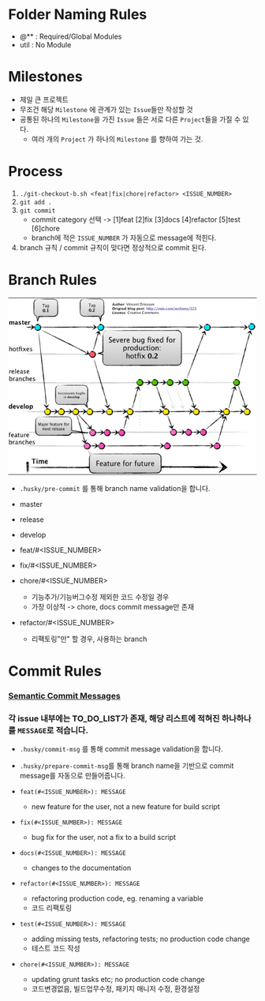 # Folder Naming Rules

- @\*\* : Required/Global Modules
- util : No Module

# Milestones

- 제일 큰 프로젝트
- 무조건 해당 `Milestone` 에 관계가 있는 `Issue`들만 작성할 것
- 공통된 하나의 `Milestone`을 가진 `Issue` 들은 서로 다른 `Project`들을 가질 수 있다.
  - 여러 개의 `Project` 가 하나의 `Milestone` 를 향하여 가는 것.

# Process

1. `./git-checkout-b.sh <feat|fix|chore|refactor> <ISSUE_NUMBER>`
2. `git add .`
3. `git commit`
   - commit category 선택 -> [1]feat [2]fix [3]docs [4]refactor [5]test [6]chore
   - branch에 적은 `ISSUE_NUMBER` 가 자동으로 message에 적힌다.
4. branch 규칙 / commit 규칙이 맞다면 정상적으로 commit 된다.

# Branch Rules

![git-flow](./image/git-flow.png)

- `.husky/pre-commit` 를 통해 branch name validation을 합니다.

- master
- release
- develop
- feat/#<ISSUE_NUMBER>
- fix/#<ISSUE_NUMBER>
- chore/#<ISSUE_NUMBER>
  - 기능추가/기능버그수정 제외한 코드 수정일 경우
  - 가장 이상적 -> chore, docs commit message만 존재
- refactor/#<ISSUE_NUMBER>
  - 리팩토링"만" 할 경우, 사용하는 branch

# Commit Rules

### [Semantic Commit Messages](https://gist.github.com/joshbuchea/6f47e86d2510bce28f8e7f42ae84c716)

### 각 issue 내부에는 TO_DO_LIST가 존재, 해당 리스트에 적혀진 하나하나를 `MESSAGE`로 적습니다.

- `.husky/commit-msg` 를 통해 commit message validation을 합니다.
- `.husky/prepare-commit-msg`를 통해 branch name을 기반으로 commit message를 자동으로 만들어줍니다.

- `feat(#<ISSUE_NUMBER>): MESSAGE`
  - new feature for the user, not a new feature for build script
- `fix(#<ISSUE_NUMBER>): MESSAGE`
  - bug fix for the user, not a fix to a build script
- `docs(#<ISSUE_NUMBER>): MESSAGE`
  - changes to the documentation
- `refactor(#<ISSUE_NUMBER>): MESSAGE`
  - refactoring production code, eg. renaming a variable
  - 코드 리팩토링
- `test(#<ISSUE_NUMBER>): MESSAGE`
  - adding missing tests, refactoring tests; no production code change
  - 테스트 코드 작성
- `chore(#<ISSUE_NUMBER>): MESSAGE`
  - updating grunt tasks etc; no production code change
  - 코드변경없음, 빌드업무수정, 패키지 매니저 수정, 환경설정
